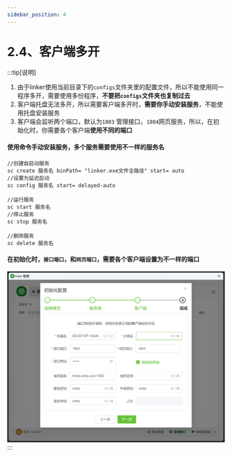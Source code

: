 ```yaml
---
sidebar_position: 4
---
```


# 2.4、客户端多开

:::tip[说明]

1. 由于linker使用当前目录下的`configs`文件夹里的配置文件，所以不能使用同一程序多开，需要使用多份程序，**不要把`configs`文件夹也复制过去**
2. 客户端托盘无法多开，所以需要客户端多开时，**需要你手动安装服务**，不能使用托盘安装服务
3. 客户端会监听两个端口，默认为`1803` 管理接口，`1804`网页服务，所以，在初始化时，你需要各个客户端**使用不同的端口**

#### 使用命令手动安装服务，多个服务需要使用不一样的服务名
```
//创建自启动服务
sc create 服务名 binPath= "linker.exe文件全路径" start= auto
//设置为延迟启动
sc config 服务名 start= delayed-auto

//运行服务
sc start 服务名
//停止服务
sc stop 服务名

//删除服务
sc delete 服务名
```

#### 在初始化时，`接口端口`，和`网页端口`，需要各个客户端设置为不一样的端口
![](./img/client.png)
:::
